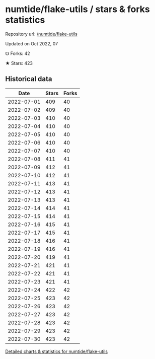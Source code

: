 # numtide/flake-utils / stars & forks statistics

Repository url: [/numtide/flake-utils](https://github.com/numtide/flake-utils)

Updated on Oct 2022, 07

☋ Forks: 42

★ Stars: 423

## Historical data
| Date | Stars | Forks |
|------|-------|-------|
| 2022-07-01 | 409 | 40 | 
| 2022-07-02 | 409 | 40 | 
| 2022-07-03 | 410 | 40 | 
| 2022-07-04 | 410 | 40 | 
| 2022-07-05 | 410 | 40 | 
| 2022-07-06 | 410 | 40 | 
| 2022-07-07 | 410 | 40 | 
| 2022-07-08 | 411 | 41 | 
| 2022-07-09 | 412 | 41 | 
| 2022-07-10 | 412 | 41 | 
| 2022-07-11 | 413 | 41 | 
| 2022-07-12 | 413 | 41 | 
| 2022-07-13 | 413 | 41 | 
| 2022-07-14 | 414 | 41 | 
| 2022-07-15 | 414 | 41 | 
| 2022-07-16 | 415 | 41 | 
| 2022-07-17 | 415 | 41 | 
| 2022-07-18 | 416 | 41 | 
| 2022-07-19 | 416 | 41 | 
| 2022-07-20 | 419 | 41 | 
| 2022-07-21 | 421 | 41 | 
| 2022-07-22 | 421 | 41 | 
| 2022-07-23 | 421 | 41 | 
| 2022-07-24 | 422 | 42 | 
| 2022-07-25 | 423 | 42 | 
| 2022-07-26 | 423 | 42 | 
| 2022-07-27 | 423 | 42 | 
| 2022-07-28 | 423 | 42 | 
| 2022-07-29 | 423 | 42 | 
| 2022-07-30 | 423 | 42 | 


[Detailed charts & statistics for numtide/flake-utils](https://reviewgithub.com/rep/numtide/flake-utils)
